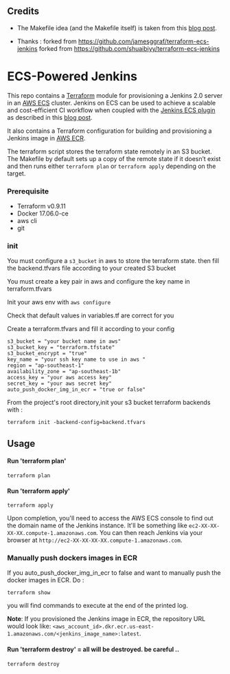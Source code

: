 
## Credits

* The Makefile idea (and the Makefile itself) is taken from this [blog post](http://karlcode.owtelse.com/blog/2015/09/01/working-with-terraform-remote-statefile/).

* Thanks : forked from https://github.com/jamesggraf/terraform-ecs-jenkins forked from https://github.com/shuaibiyy/terraform-ecs-jenkins


# ECS-Powered Jenkins

This repo contains a [Terraform](https://terraform.io/) module for provisioning a Jenkins 2.0 server in an [AWS ECS](https://aws.amazon.com/ecs/) cluster. Jenkins on ECS can be used to achieve a scalable and cost-efficient CI workflow when coupled with the [Jenkins ECS plugin](https://wiki.jenkins-ci.org/display/JENKINS/Amazon+EC2+Container+Service+Plugin) as described in this [blog post](https://shuaib.me/ecs-jenkins/).

It also contains a Terraform configuration for building and provisioning a Jenkins image in [AWS ECR](https://aws.amazon.com/ecr/).

The terraform script stores the terraform state remotely in an S3 bucket. The Makefile by default sets up a copy of the remote state if it doesn’t exist and then runs either `terraform plan` or `terraform apply` depending on the target.


### Prerequisite

*  Terraform v0.9.11
*  Docker 17.06.0-ce
*  aws cli
*  git


### init


 You must configure a `s3_bucket` in aws to store the terraform state. then fill the backend.tfvars file according to your created S3 bucket

 You must create a key pair in aws and configure the key name in terraform.tfvars 
  
 Init your aws env with `aws configure` 
 
 Check that default values in variables.tf are correct for you

 Create a terraform.tfvars and fill it according to your config
```
s3_bucket = "your bucket name in aws"
s3_bucket_key = "terraform.tfstate"
s3_bucket_encrypt = "true"
key_name = "your ssh key name to use in aws "
region = "ap-southeast-1"
availability_zone = "ap-southeast-1b"
access_key = "your aws access key"
secret_key = "your aws secret key"
auto_push_docker_img_in_ecr = "true or false"
```

From the project's root directory,init your s3 bucket terraform backends with :

`terraform init -backend-config=backend.tfvars`

## Usage

#### Run 'terraform plan'

    terraform plan

#### Run 'terraform apply'

    terraform apply
    
Upon completion, you'll need to access the AWS ECS console to find out the domain name of the Jenkins instance. It'll be something like `ec2-XX-XX-XX-XX.compute-1.amazonaws.com`. You can then reach Jenkins via your browser at `http://ec2-XX-XX-XX-XX.compute-1.amazonaws.com`.



### Manually push dockers images in ECR

If you auto_push_docker_img_in_ecr to false and want to manually push the docker images in ECR. Do : 

    terraform show
    
    
   you will find commands to execute at the end of the printed log.
   

__Note__: If you provisioned the Jenkins image in ECR, the repository URL would look like: `<aws_account_id>.dkr.ecr.us-east-1.amazonaws.com/<jenkins_image_name>:latest`.


#### Run 'terraform destroy' = all will be destroyed. be careful ..

    terraform destroy

